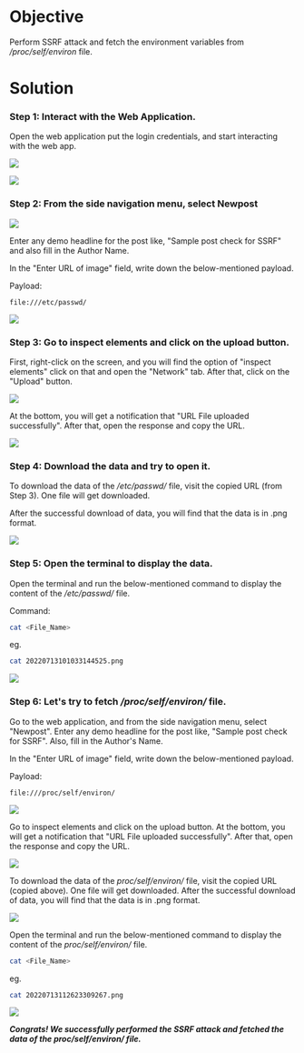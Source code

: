# Objective

Perform SSRF attack and fetch the environment variables from */proc/self/environ* file.

# Solution

### Step 1: Interact with the Web Application.

Open the web application put the login credentials, and start interacting with the web app.

![](https://user-images.githubusercontent.com/65826354/183736905-97acb94c-6d4f-43ee-b39b-afea123dfc13.png)

![](https://user-images.githubusercontent.com/65826354/183736908-b99181cf-1a18-4c4d-8aa0-94745acc353e.png)

### Step 2: From the side navigation menu, select Newpost

![](https://user-images.githubusercontent.com/65826354/183736922-58d59a85-89c7-4e14-9921-06276101466c.png)

Enter any demo headline for the post like, "Sample post check for SSRF" and also fill in the Author Name.

In the "Enter URL of image" field, write down the below-mentioned payload.

Payload:

```
file:///etc/passwd/
```

![](https://user-images.githubusercontent.com/65826354/183736928-4228e040-4d22-4004-81c4-50b6c1b4dd9b.png)

### Step 3: Go to inspect elements and click on the upload button.

First, right-click on the screen, and you will find the option of "inspect elements" click on that and open the "Network" tab. After that, click on the "Upload" button. 

![](https://user-images.githubusercontent.com/65826354/183736934-079d9148-2181-492f-bad0-0007ca8a794d.png)

At the bottom, you will get a notification that "URL File uploaded successfully". After that, open the response and copy the URL.

![](https://user-images.githubusercontent.com/65826354/183736943-a9739de9-4367-4762-bd08-4a17be6591c7.png)

### Step 4: Download the data and try to open it.

To download the data of the */etc/passwd/* file, visit the copied URL (from Step 3). One file will get downloaded.

After the successful download of data, you will find that the data is in .png format.

![](https://user-images.githubusercontent.com/65826354/183736953-4c3ef73f-56c2-49a3-8ed8-210aba0d14b8.png)


### Step 5: Open the terminal to display the data.

Open the terminal and run the below-mentioned command to display the content of the */etc/passwd/* file.

Command:

```bash
cat <File_Name>

```
eg. 

```bash
cat 20220713101033144525.png

```
![](https://user-images.githubusercontent.com/65826354/183736959-54984f43-ec62-4735-aa34-df78ff42459a.png)

### Step 6: Let's try to fetch */proc/self/environ/* file.

Go to the web application, and from the side navigation menu, select "Newpost". Enter any demo headline for the post like, "Sample post check for SSRF". Also, fill in the Author's Name.

In the "Enter URL of image" field, write down the below-mentioned payload.

Payload:

```
file:///proc/self/environ/
```

![](https://user-images.githubusercontent.com/65826354/183736970-75aa3899-7caa-4e66-a435-c68c818356d8.png)

Go to inspect elements and click on the upload button. At the bottom, you will get a notification that "URL File uploaded successfully". After that, open the response and copy the URL.

![](https://user-images.githubusercontent.com/65826354/183736980-abd1b03d-a100-440b-835b-b54bb41f79aa.png)

To download the data of the *proc/self/environ/* file, visit the copied URL (copied above). One file will get downloaded. After the successful download of data, you will find that the data is in .png format.

![](https://user-images.githubusercontent.com/65826354/183736988-e44f051c-3738-4333-a1fe-4bbc63ce17cf.png)

Open the terminal and run the below-mentioned command to display the content of the *proc/self/environ/* file.

```bash
cat <File_Name>

```
eg. 

```bash
cat 20220713112623309267.png

```

![](https://user-images.githubusercontent.com/65826354/183736998-4b64976d-dc81-4c26-95c4-348ef5bd64e2.png)


***Congrats! We successfully performed the SSRF attack and fetched the data of the proc/self/environ/ file.***
